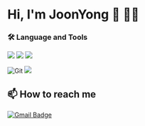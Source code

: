 
# Hi, I'm JoonYong :wave: :man:‍:computer:


### :hammer_and_wrench: Language and Tools
<img src="https://img.shields.io/badge/Java-007396?style=flat-square&logo=Java&logoColor=white"/></a>
<img src="https://img.shields.io/badge/C-A8B9CC?style=flat-square&logo=C&logoColor=white"/></a>
<img src="https://img.shields.io/badge/Python-3776AB?style=flat-square&logo=Python&logoColor=white"/></a>

![Git](https://img.shields.io/badge/-Git-black?style=flat-square&logo=git)
<img src="https://img.shields.io/badge/Notion-000000?style=flat-square&logo=Notion&logoColor=white"/></a>


## :mailbox: How to reach me
[![Gmail Badge](https://img.shields.io/badge/Gmail-d14836?style=flat-square&logo=Gmail&logoColor=white&link=mailto:joonyongpark99@gmail.com)](mailto:joonyongpark99@gmail.com)


  


<!--
**JoonYong-Park** is a ✨ _special_ ✨ repository because its `README.md` (this file) appears on your GitHub profile.

Here are some ideas to get you started:

- 🔭 I’m currently working on ...
- 🌱 I’m currently learning ...
- 👯 I’m looking to collaborate on ...
- 🤔 I’m looking for help with ...
- 💬 Ask me about ...
- 📫 How to reach me: ...
- 😄 Pronouns: ...
- ⚡ Fun fact: ...
-->
